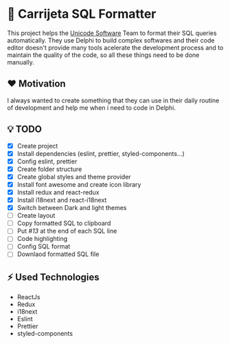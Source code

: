 # :page_facing_up: Carrijeta SQL Formatter

This project helps the [Unicode Software](https://www.unicodesoftware.com.br/ "Unicode Software Homepage") Team to format their SQL queries automatically.
They use Delphi to build complex softwares and their code editor doesn't provide many tools acelerate the development process and to maintain the quality of the code, so all these things need to be done manually.

## :heart: Motivation

I always wanted to create something that they can use in their daily routine of development and help me
when i need to code in Delphi.

## :bulb: TODO

- [x] Create project
- [x] Install dependencies (eslint, prettier, styled-components...)
- [x] Config eslint, prettier
- [x] Create folder structure
- [x] Create global styles and theme provider
- [x] Install font awesome and create icon library
- [x] Install redux and react-redux
- [x] Install i18next and react-i18next
- [x] Switch between Dark and light themes
- [ ] Create layout
- [ ] Copy formatted SQL to clipboard
- [ ] Put *#13* at the end of each SQL line
- [ ] Code highlighting
- [ ] Config SQL format
- [ ] Downlaod formatted SQL file

## :zap: Used Technologies

- ReactJs
- Redux
- i18next
- Eslint
- Prettier
- styled-components
